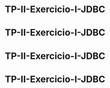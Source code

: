 # TP-II-Exercicio-I-JDBC
# TP-II-Exercicio-I-JDBC
# TP-II-Exercicio-I-JDBC
# TP-II-Exercicio-I-JDBC
